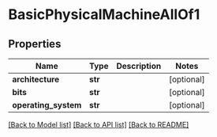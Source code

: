 # BasicPhysicalMachineAllOf1

## Properties
Name | Type | Description | Notes
------------ | ------------- | ------------- | -------------
**architecture** | **str** |  | [optional] 
**bits** | **str** |  | [optional] 
**operating_system** | **str** |  | [optional] 

[[Back to Model list]](../README.md#documentation-for-models) [[Back to API list]](../README.md#documentation-for-api-endpoints) [[Back to README]](../README.md)



